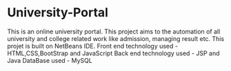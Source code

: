 # University-Portal
This is an online university portal. This project aims to the automation of all university and college related work like admission, managing result etc.
This projet is built on NetBeans IDE.
Front end technology used - HTML,CSS,BootStrap and JavaScript
Back end technology used - JSP and Java
DataBase used - MySQL
